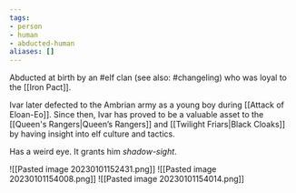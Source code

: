 ```yaml
---
tags:
- person
- human
- abducted-human
aliases: []
---
```

Abducted at birth by an #elf clan (see also: #changeling) who was loyal to the [[Iron Pact]]. 

Ivar later defected to the Ambrian army as a young boy during [[Attack of Eloan-Eo]]. Since then, Ivar has proved to be a valuable asset to the [[Queen's Rangers|Queen’s Rangers]] and [[Twilight Friars|Black Cloaks]] by having insight into elf culture and tactics.

Has a weird eye. It grants him *shadow-sight*.

![[Pasted image 20230101152431.png]]
![[Pasted image 20230101154008.png]]
![[Pasted image 20230101154014.png]]